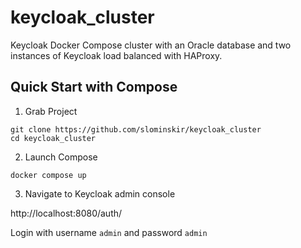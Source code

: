 # keycloak_cluster
Keycloak Docker Compose cluster with an Oracle database and two instances of Keycloak load balanced with HAProxy.

## Quick Start with Compose

1. Grab Project
```
git clone https://github.com/slominskir/keycloak_cluster
cd keycloak_cluster
```

2. Launch Compose
```
docker compose up
```

3. Navigate to Keycloak admin console

http://localhost:8080/auth/

Login with username `admin` and password `admin`
